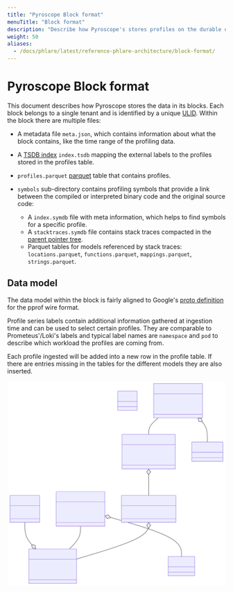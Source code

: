 ```yaml
---
title: "Pyroscope Block format"
menuTitle: "Block format"
description: "Describe how Pyroscope's stores profiles on the durable object storage"
weight: 50
aliases:
  - /docs/phlare/latest/reference-phlare-architecture/block-format/
---
```


# Pyroscope Block format

This document describes how Pyroscope stores the data in its blocks. Each
block belongs to a single tenant and is identified by a unique [ULID]. Within
the block there are multiple files:

[ULID]: https://github.com/ulid/spec

* A metadata file `meta.json`, which contains information about what the block
  contains, like the time range of the profiling data.

* A [TSDB index] `index.tsdb` mapping the external labels to the profiles
  stored in the profiles table.

* `profiles.parquet` [parquet] table that contains profiles.

* `symbols` sub-directory contains profiling symbols that provide a link between 
  the compiled or interpreted binary code and the original source code:
   - A `index.symdb` file with meta information, which helps to find symbols for a specific profile.
   - A `stacktraces.symdb` file contains stack traces compacted in the [parent pointer tree].
   - Parquet tables for models referenced by stack traces:
     `locations.parquet`, `functions.parquet`, `mappings.parquet`, `strings.parquet`.

## Data model

The data model within the block is fairly aligned to Google's [proto definition][pprof] for the pprof wire format.


Profile series labels contain additional information gathered at ingestion time and can
be used to select certain profiles. They are comparable to Prometeus'/Loki's labels
and typical label names are `namespace` and `pod` to describe which workload the profiles
are coming from.

Each profile ingested will be added into a new row in the profile table. If
there are entries missing in the tables for the different models they are also
inserted.

[//source]:<> (https://https://mermaid.live/edit#pako:eNptU11P4zAQ_CuWn4HSlgvUjyicVImTTgTdC-ZhsTeJdYkdOfYJVOW_n_PhJFR9W8_Ozs6OkhMVRiJlVFTQtqmCwkLNNSFSWRROGU1eH_v30CeZs0oXy_sXNE0AyKmHCDmmhBGvtEvueqBbiM9GwKA2MafBY7rmE_KsNLaMvL33xblEgKbpn14P3i6NM3Jpf5xYnwLir7MgMHqKHo_pYOHiHb-tyVU1j2RoFbYvmH_3kUHdVOMhY3mmMoKzyOzk_J4_UPmzg7iOmXO65ZRcX5upivbZnC3XfSChrQfiwhhinrrEhM6oEENiS75cr3IamXq9a5UZ1zGcmRaPj41F4DVLH49a4mdYMIYx4ouZZS9bB8Q1vaI12hqUDJ_tECGnrsQaOWWhlJiDrxynXHeB6hsJDp-kcsZSlkPV4hUF70z2pQVlznqMpOnrn1mVAYlh6ETdV9P_I4VqXZAURueq6HFvqwCXzjUt22z69k2hXOk_boSpN62SJVhX_jskm2SXPMBuj8n9Hn7s91J8bA8P-e5um8v72-0OaNd1_wF4hit7)
![Data model of Pyroscope blocks](model.svg)

[ULID]: https://github.com/ulid/spec
[TSDB index]: https://ganeshvernekar.com/blog/prometheus-tsdb-persistent-block-and-its-index/
[Parquet]: https://parquet.apache.org/docs/
[parent pointer tree]: https://en.wikipedia.org/wiki/Parent_pointer_tree
[pprof]: https://github.com/google/pprof/blob/main/proto/profile.proto
